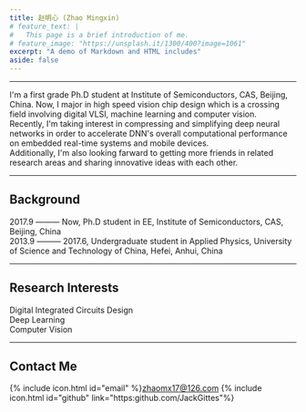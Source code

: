 ```yaml
---
title: 赵明心 (Zhao Mingxin) 
# feature_text: |
#   This page is a brief introduction of me.
# feature_image: "https://unsplash.it/1300/400?image=1061"
excerpt: "A demo of Markdown and HTML includes"
aside: false
---
```

___
I'm a first grade Ph.D student at Institute of Semiconductors, CAS, Beijing, China. Now, I major in high speed vision chip design which is a crossing field involving digital VLSI, machine learning and computer vision.  
Recently, I'm taking interest in compressing and simplifying deep neural networks in order to accelerate DNN's overall computational performance on embedded real-time systems and mobile devices.  
Additionally, I'm also looking farward to getting more friends in related research areas and sharing innovative ideas with each other.  

___
## Background  
2017.9 ——— Now, Ph.D student in EE, Institute of Semiconductors, CAS, Beijing, China  
2013.9 ——— 2017.6, Undergraduate student in Applied Physics, University of Science and Technology of China, Hefei, Anhui, China  

___
## Research Interests  
Digital Integrated Circuits Design  
Deep Learning  
Computer Vision  

___
## Contact Me
{% include icon.html id="email" %}zhaomx17@126.com
{% include icon.html id="github" link="https:github.com/JackGittes"%}